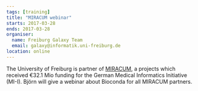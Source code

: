 ```yaml
---
tags: [training]
title: "MIRACUM webinar"
starts: 2017-03-28
ends: 2017-03-28
organiser:
  name: Freiburg Galaxy Team
  email: galaxy@informatik.uni-freiburg.de
location: online
---
```


The University of Freiburg is partner of [MIRACUM](http://www.miracum.org/), a projects which received €32.1 Mio funding for the German Medical Informatics Initiative (MI-I). Björn will give a webinar about Bioconda for all MIRACUM partners. 









